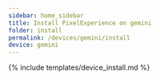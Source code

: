 ```yaml
---
sidebar: home_sidebar
title: Install PixelExperience on gemini
folder: install
permalink: /devices/gemini/install
device: gemini
---
```

{% include templates/device_install.md %}
